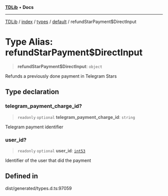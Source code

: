 [**TDLib**](../../../../../../README.md) • **Docs**

***

[TDLib](../../../../../../modules.md) / [index](../../../../../README.md) / [types](../../../README.md) / [default](../README.md) / refundStarPayment$DirectInput

# Type Alias: refundStarPayment$DirectInput

> **refundStarPayment$DirectInput**: `object`

Refunds a previously done payment in Telegram Stars

## Type declaration

### telegram\_payment\_charge\_id?

> `readonly` `optional` **telegram\_payment\_charge\_id**: `string`

Telegram payment identifier

### user\_id?

> `readonly` `optional` **user\_id**: [`int53`](int53-1.md)

Identifier of the user that did the payment

## Defined in

dist/generated/types.d.ts:97059
